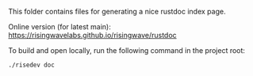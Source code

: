 This folder contains files for generating a nice rustdoc index page.

Online version (for latest main): <https://risingwavelabs.github.io/risingwave/rustdoc>

To build and open locally, run the following command in the project root:

```bash
./risedev doc
```
